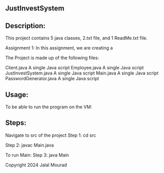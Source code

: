 JustInvestSystem
-----------------

Description:
--------------

This project contains 5 java classes, 2.txt file, and 1 ReadMe.txt file.

Assignment 1:
In this assignment, we are creating a 

The Project is made up of the following files:

Client.java                     A single Java script
Employee.java                   A single Java script
JustInvestSystem.java           A single Java script
Main.java                       A single Java script
PasswordGenerator.java          A single Java script

Usage:
----------------
To be able to run the program on the VM:

Steps:
------
Navigate to src of the project
Step 1: cd src

Step 2: javac Main.java

To run Main:
Step 3: java Main


Copyright 2024 Jalal Mourad
